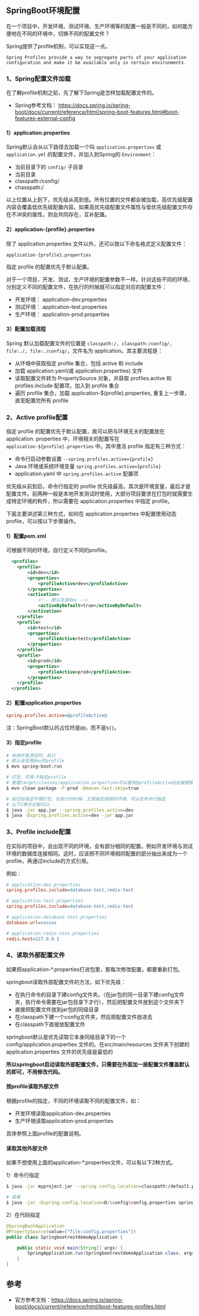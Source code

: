 ## SpringBoot环境配置

在一个项目中，开发环境、测试环境、生产环境等的配置一般是不同的，如何能方便地在不同的环境中，切换不同的配置文件？

Spring提供了profile机制，可以实现这一点。

```
Spring Profiles provide a way to segregate parts of your application configuration and make it be available only in certain environments.
```

### 1、Spring配置文件加载

在了解profile机制之前，先了解下Spring是怎样加载配置文件的。

- Spring参考文档： https://docs.spring.io/spring-boot/docs/current/reference/html/spring-boot-features.html#boot-features-external-config

#### 1）application.properties

Spring默认会从以下路径去加载一个叫 `application.properties` 或 `application.yml` 的配置文件，并加入到Spring的 `Environment`：

-  当前目录下的 `config/` 子目录
-  当前目录
-  classpath:/config/
-  chasspath:/

以上位置从上到下，优先级从高到低。所有位置的文件都会被加载，高优先级配置内容会覆盖低优先级配置内容。如果高优先级配置文件属性与低优先级配置文件存在不冲突的属性，则会共同存在，互补配置。

#### 2）application-{profile}.properties

除了 application.properties 文件以外，还可以按以下命名格式定义配置文件：

```
application-{profile}.properties
```

指定 profile 的配置优先于默认配置。

对于一个项目，开发、测试、生产环境的配置参数不一样。针对这些不同的环境，分别定义不同的配置文件，在执行的时候就可以指定对应的配置文件：

- 开发环境： application-dev.properties
- 测试环境： application-test.properties
- 生产环境： application-prod.properties

#### 3）配置加载流程

Spring 默认加载配置文件的位置是 `classpath:/, classpath:/config/, file:./, file:./config/`，文件名为 application。其主要流程是：

- 从环境中获取指定 profile 集合，包括 active 和 include
- 加载 application.yaml(或 application.properties) 文件
- 读取配置文件转为 PropertySource 对象，并获取 profiles.active 和 profiles.include 配置项，加入到 profile 集合
- 遍历 profile 集合，加载 application-${profile}.properties, 重复上一步骤，直至配置完所有 profile

### 2、Active profile配置

指定 profile 的配置优先于默认配置，故可以把与环境无关的配置放在 application. properties 中，环境相关的配置写在 `application-${profile}.properties` 中。其中激活 profile 指定有三种方式：

- 命令行启动参数设置 `--spring.profiles.active={profile}`
- Java 环境或系统环境变量 `spring.profiles.active={profile}`
- application.yaml 中 `spring.profiles.active` 配置项

优先级从前到后，命令行指定的 profile 优先级最高，其次是环境变量，最后才是配置文件。前两种一般是本地开发测试时使用，大部分项目要求在打包时就需要生成特定环境的构件，所以需要在 application.properties 中指定 profile。

下面主要讲述第三种方式，如何在 application.properties 中配置使用动态profile，可以按以下步骤操作。

#### 1）配置pom.xml

可根据不同的环境，自行定义不同的profile。

```xml
  <profiles>
    <profile>
        <id>dev</id>
        <properties>
            <profileActive>dev</profileActive>
        </properties>
        <activation>
            <!-- 默认生效dev -->
            <activeByDefault>true</activeByDefault>
        </activation>
    </profile>
    <profile>
        <id>test</id>
        <properties>
            <profileActive>test</profileActive>
        </properties>
    </profile>
    <profile>
        <id>prod</id>
        <properties>
            <profileActive>prod</profileActive>
        </properties>
    </profile>
  </profiles>
```

#### 2）配置application.properties

```ini
spring.profiles.active=@profileActive@
```

注：SpringBoot默认的占位符是`@@`，而不是`${}`。

#### 3）指定profile

```bash
# 本地开发测试时，执行
# 默认会启用dev的profile
$ mvn spring-boot:run

# 打包，可用-P指定profile
# 查看target/classes/application.properties可以看到@profileActive@会被替换为prod
$ mvn clean package -P prod -Dmaven.test.skip=true

# 如已经指定环境打包，在执行的时候，又想指定调用的环境，可以在命令行指定
# 以下2种方式都可以
$ java -jar app.jar --spring.profiles.active=dev
$ java -Dspring.profiles.active=dev -jar app.jar
```

### 3、Profile include配置

在实际的项目中，会出现不同的环境，会有部分相同的配置。例如开发环境与测试环境的数据库连接相同。这时，应该把不同环境相同配置的部分抽出来成为一个profile，再通过include的方式引用。

例如：

```ini
# application-dev.properties
spring.profiles.include=database-test,redis-test

# application-test.properties
spring.profiles.include=database-test,redis-test

# application-database-test.properties
database.url=xxxxxx

# application-redis-test.properties
redis.host=127.0.0.1
```

### 4、读取外部配置文件

如果把application-*.properties打进包里，那每次修改配置，都要重新打包。

springboot读取外部配置文件的方法，如下优先级：

- 在执行命令的目录下建config文件夹。（在jar包的同一目录下建config文件夹，执行命令需要在jar包目录下才行），然后把配置文件放到这个文件夹下
- 直接把配置文件放到jar包的同级目录
- 在classpath下建一个config文件夹，然后把配置文件放进去
- 在classpath下直接放配置文件

springboot默认是优先读取它本身同级目录下的一个 config/application.properties 文件的。在src/main/resources 文件夹下创建的application.properties 文件的优先级是最低的

**所以springboot启动读取外部配置文件，只需要在外面加一层配置文件覆盖默认的即可，不用修改代码。**

#### 按profile读取外部文件

根据profile的指定，不同的环境读取不同的配置文件，如：

- 开发环境读取application-dev.properties
- 生产环境读取application-prod.properties

具体参照上面profile的配置说明。

#### 读取其他外部文件

如果不想使用上面的application-*.properties文件，可以有以下2种方式。

1）命令行指定

```bash
$ java -jar myproject.jar --spring.config.location=classpath:/default.properties,classpath:/override.properties

# 或者
$ java -jar -Dspring.config.location=D:\config\config.properties springbootrestdemo-0.0.1-SNAPSHOT.jar 
```

2）在代码指定

```java
@SpringBootApplication
@PropertySource(value={"file:config.properties"})
public class SpringbootrestdemoApplication {

    public static void main(String[] args) {
        SpringApplication.run(SpringbootrestdemoApplication.class, args);
    }
}
```

## 参考

- 官方参考文档：https://docs.spring.io/spring-boot/docs/current/reference/html/boot-features-profiles.html




